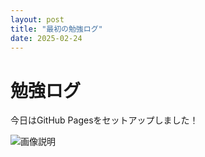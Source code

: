 ```yaml
---
layout: post
title: "最初の勉強ログ"
date: 2025-02-24
---
```


# 勉強ログ

今日はGitHub Pagesをセットアップしました！

![画像説明](画像URL)
